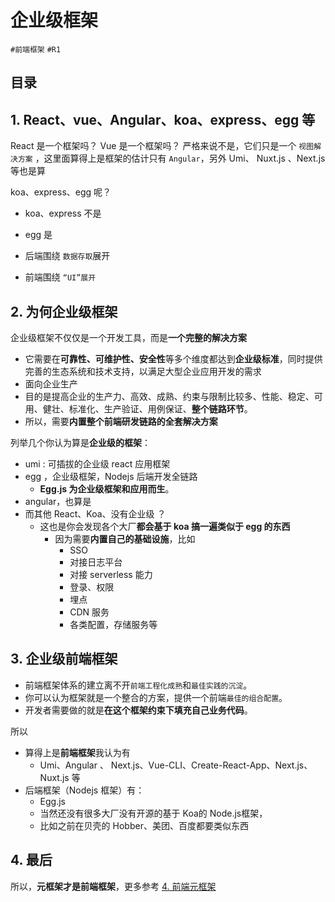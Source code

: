 
# 企业级框架

`#前端框架` `#R1` 


## 目录
<!-- toc -->
 ## 1. React、vue、Angular、koa、express、egg 等 

React 是一个框架吗？ Vue 是一个框架吗？ 严格来说不是，它们只是一个 `视图解决方案` ，这里面算得上是框架的估计只有 `Angular`，另外 Umi、 Nuxt.js 、Next.js 等也是算

koa、express、egg 呢？
- koa、express 不是
- egg 是

- 后端围绕 `数据存取`展开
- 前端围绕 `“UI”展开`

## 2. 为何企业级框架

企业级框架不仅仅是一个开发工具，而是**一个完整的解决方案**
- 它需要在**可靠性、可维护性、安全性**等多个维度都达到**企业级标准**，同时提供完善的生态系统和技术支持，以满足大型企业应用开发的需求
- 面向企业生产
- 目的是提高企业的生产力、高效、成熟、约束与限制比较多、性能、稳定、可用、健壮、标准化、生产验证、用例保证、**整个链路环节**。
- 所以，需要**内置整个前端研发链路的全套解决方案**

列举几个你认为算是**企业级的框架**：
- umi : 可插拔的企业级 react 应用框架
- egg ，企业级框架，Nodejs 后端开发全链路
	- **Egg.js 为企业级框架和应用而生**。
- angular，也算是
- 而其他 React、Koa、没有企业级 ？
	- 这也是你会发现各个大厂**都会基于 koa 搞一遍类似于 egg 的东西**
		- 因为需要**内置自己的基础设施**，比如
			- SSO
			- 对接日志平台
			- 对接 serverless 能力
			- 登录、权限
			- 埋点
			- CDN 服务
			- 各类配置，存储服务等

## 3. 企业级前端框架

- 前端框架体系的建立离不开`前端工程化成熟`和`最佳实践的沉淀`。
- 你可以认为框架就是一个整合的方案，提供一个前端`最佳的组合配置`。
- 开发者需要做的就是**在这个框架约束下填充自己业务代码**。

所以
- 算得上是**前端框架**我认为有
	- Umi、Angular 、 Next.js、Vue-CLI、Create-React-App、Next.js、Nuxt.js 等
- 后端框架（Nodejs 框架）有：
	- Egg.js
	- 当然还没有很多大厂没有开源的基于 Koa的 Node.js框架，
	- 比如之前在贝壳的 Hobber、美团、百度都要类似东西

## 4. 最后

所以，**元框架才是前端框架**，更多参考 [4. 前端元框架](/post/dVsw35O3.html)